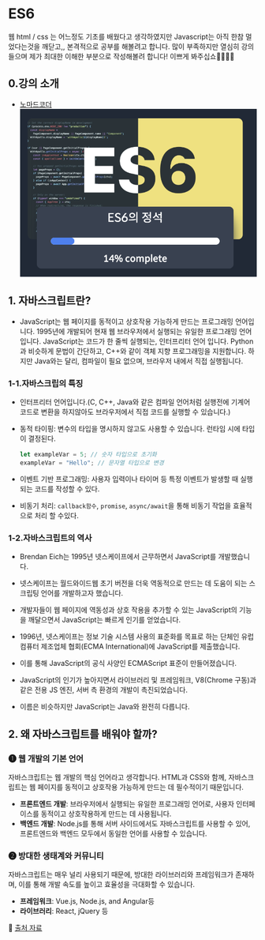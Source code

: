 # ES6

웹 html / css 는 어느정도 기초를 배웠다고 생각하였지만 Javascript는 아직 한참 멀었다는것을 깨닫고,, 본격적으로 공부를 해볼려고 합니다.
많이 부족하지만 열심히 강의 들으며 제가 최대한 이해한 부분으로 작성해볼려 합니다! 이쁘게 봐주십쇼🙇🏼🙇🏼

## 0.강의 소개

- [노마드코더](https://nomadcoders.co/)
  ![노마드코더](/images/nomadcorder.png)

## 1. 자바스크립트란?

- JavaScript는 웹 페이지를 동적이고 상호작용 가능하게 만드는 프로그래밍 언어입니다. 1995년에 개발되어 현재 웹 브라우저에서 실행되는 유일한 프로그래밍 언어입니다. JavaScript는 코드가 한 줄씩 실행되는, 인터프리터 언어 입니다. Python과 비슷하게 문법이 간단하고, C++와 같이 객체 지향 프로그래밍을 지원합니다. 하지만 Java와는 달리, 컴파일이 필요 없으며, 브라우저 내에서 직접 실행됩니다.

### 1-1.자바스크립의 특징

- 인터프리터 언어입니다.(C, C++, Java와 같은 컴파일 언어처럼 실행전에 기계어 코드로 변환을 하지않아도 브라우저에서 직접 코드를 실행할 수
  있습니다.)
- 동적 타이핑: 변수의 타입을 명시하지 않고도 사용할 수 있습니다. 런타임 시에 타입이 결정된다.

  ```javascript
  let exampleVar = 5; // 숫자 타입으로 초기화
  exampleVar = "Hello"; // 문자열 타입으로 변경
  ```

- 이벤트 기반 프로그래밍: 사용자 입력이나 타이머 등 특정 이벤트가 발생할 때 실행되는 코드를 작성할 수 있다.
- 비동기 처리: `callback함수`, `promise`, `async/await`을 통해 비동기 작업을 효율적으로 처리 할 수있다.

### 1-2.자바스크립트의 역사

- Brendan Eich는 1995년 넷스케이프에서 근무하면서 JavaScript를 개발했습니다.

- 넷스케이프는 월드와이드웹 초기 버전을 더욱 역동적으로 만드는 데 도움이 되는 스크립팅 언어를 개발하고자 했습니다.

- 개발자들이 웹 페이지에 역동성과 상호 작용을 추가할 수 있는 JavaScript의 기능을 깨달으면서 JavaScript는 빠르게 인기를 얻었습니다.

- 1996년, 넷스케이프는 정보 기술 시스템 사용의 표준화를 목표로 하는 단체인 유럽 컴퓨터 제조업체 협회(ECMA International)에 JavaScript를 제출했습니다.

- 이를 통해 JavaScript의 공식 사양인 ECMAScript 표준이 만들어졌습니다.

- JavaScript의 인기가 높아지면서 라이브러리 및 프레임워크, V8(Chrome 구동)과 같은 전용 JS 엔진, 서버 측 환경의 개발이 촉진되었습니다.

- 이름은 비슷하지만 JavaScript는 Java와 완전히 다릅니다.

## 2. 왜 자바스크립트를 배워야 할까?

### ❶ 웹 개발의 기본 언어

자바스크립트는 웹 개발의 핵심 언어라고 생각합니다. HTML과 CSS와 함께, 자바스크립트는 웹 페이지를 동적이고 상호작용 가능하게 만드는 데 필수적이기 때문입니다.

- **프론트엔드 개발**: 브라우저에서 실행되는 유일한 프로그래밍 언어로, 사용자 인터페이스를 동적이고 상호작용하게 만드는 데 사용됩니다.
- **백엔드 개발**: Node.js를 통해 서버 사이드에서도 자바스크립트를 사용할 수 있어, 프론트엔드와 백엔드 모두에서 동일한 언어를 사용할 수 있습니다.

### ❷ 방대한 생태계와 커뮤니티

자바스크립트는 매우 널리 사용되기 때문에, 방대한 라이브러리와 프레임워크가 존재하며, 이를 통해 개발 속도를 높이고 효율성을 극대화할 수 있습니다.

- **프레임워크**: Vue.js, Node.js, and Angular등
- **라이브러리**: React, jQuery 등

📖 [출처 자료](https://www.semrush.com/blog/javascript/)
